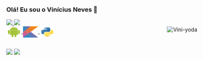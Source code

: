 ### Olá! Eu sou o Vinícius Neves 👋

<!--
**Vinicius-O-Neves/Vinicius-O-Neves** is a ✨ _special_ ✨ repository because its `README.md` (this file) appears on your GitHub profile.
-->

 <div style="display: flex">
  <a href="https://github.com/Vinicius-O-Neves">
  <img height="180em" src="https://github-readme-stats.vercel.app/api?username=Vinicius-O-Neves&show_icons=true&theme=radical&include_all_commits=true&count_private=true"/>
  <img height="180em" src="https://github-readme-stats.vercel.app/api/top-langs/?username=Vinicius-O-Neves&layout=compact&langs_count=7&theme=radical"/>
</div>
  
  <div style="display: inline_block">
  <img align="center" alt="Vini-Android" height="30" width="40" src="https://github.com/devicons/devicon/blob/master/icons/android/android-original.svg">
  <img align="center" alt="Vini-Kotlin" height="30" width="40" src="https://github.com/devicons/devicon/blob/master/icons/kotlin/kotlin-original.svg">
  <img align="center" alt="Vini-Python" height="30" width="40" src="https://raw.githubusercontent.com/devicons/devicon/master/icons/python/python-original.svg">
  <img align="right" alt="Vini-yoda" src="https://i.picasion.com/pic91/80f805a9cfdc8125fe2999882737e25a.gif">
</div>
  
  ##
 
  <div> 
  <a href = mailto:viniicius.neeves07@gmail.com"><img src="https://img.shields.io/badge/Gmail-D14836?style=for-the-badge&logo=gmail&logoColor=white" target="_blank"></a>
  <a href="https://www.linkedin.com/in/viniciusneeves/" target="_blank"><img src="https://img.shields.io/badge/-LinkedIn-%230077B5?style=for-the-badge&logo=linkedin&logoColor=white" target="_blank"></a> 
  </div>
  
  
